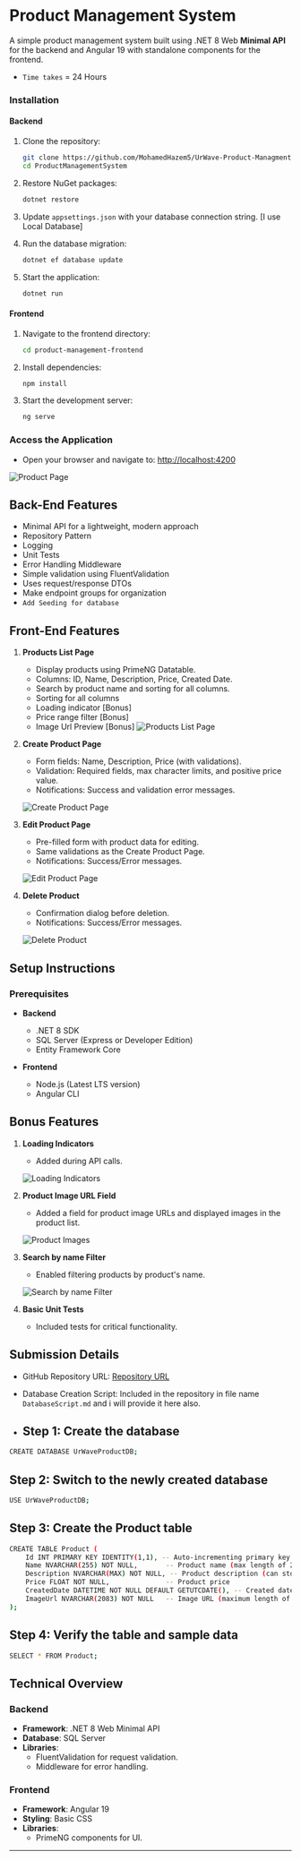 # Product Management System

A simple product management system built using .NET 8 Web **Minimal API** for the backend and Angular 19 with standalone components for the frontend.

- `Time takes` = 24 Hours

### Installation

#### Backend

1. Clone the repository:
   ```bash
   git clone https://github.com/MohamedHazem5/UrWave-Product-Managment-Task.git
   cd ProductManagementSystem
   ```

2. Restore NuGet packages:
   ```bash
   dotnet restore
   ```

3. Update `appsettings.json` with your database connection string. [I use Local Database] 

4. Run the database migration:
   ```bash
   dotnet ef database update
   ```

5. Start the application:
   ```bash
   dotnet run
   ```

#### Frontend

1. Navigate to the frontend directory:
   ```bash
   cd product-management-frontend
   ```

2. Install dependencies:
   ```bash
   npm install
   ```

3. Start the development server:
   ```bash
   ng serve
   ```

### Access the Application

- Open your browser and navigate to: [http://localhost:4200](http://localhost:4200)

![Product Page](images/ListProducts.PNG)


## Back-End Features
- Minimal API for a lightweight, modern approach
- Repository Pattern
- Logging
- Unit Tests
- Error Handling Middleware
- Simple validation using FluentValidation
- Uses request/response DTOs
- Make endpoint groups for organization
- `Add Seeding for database`

## Front-End Features
1. **Products List Page**
   - Display products using PrimeNG Datatable.
   - Columns: ID, Name, Description, Price, Created Date.
   - Search by product name and sorting for all columns.
   - Sorting for all columns
   - Loading indicator [Bonus]
   - Price range filter [Bonus]
   - Image Url Preview [Bonus]
   ![Products List Page](images/ListProducts.PNG)

2. **Create Product Page**
   - Form fields: Name, Description, Price (with validations).
   - Validation: Required fields, max character limits, and positive price value.
   - Notifications: Success and validation error messages.

   ![Create Product Page](images/CreateProduct.PNG)

3. **Edit Product Page**
   - Pre-filled form with product data for editing.
   - Same validations as the Create Product Page.
   - Notifications: Success/Error messages.

   ![Edit Product Page](images/EditProductPage.PNG)

4. **Delete Product**
   - Confirmation dialog before deletion.
   - Notifications: Success/Error messages.

   ![Delete Product](images/DeleteProduct.PNG)

## Setup Instructions

### Prerequisites

- **Backend**
  - .NET 8 SDK
  - SQL Server (Express or Developer Edition)
  - Entity Framework Core

- **Frontend**
  - Node.js (Latest LTS version)
  - Angular CLI

## Bonus Features

1. **Loading Indicators**
   - Added during API calls.

   ![Loading Indicators](images/Loading.png)

2. **Product Image URL Field**
   - Added a field for product image URLs and displayed images in the product list.

   ![Product Images](images/imagePreviewInEdit.PNG)

3. **Search by name Filter**
   - Enabled filtering products by product's name.

   ![Search by name Filter](images/Searchbyname.PNG)

4. **Basic Unit Tests**
   - Included tests for critical functionality.

## Submission Details

- GitHub Repository URL: [Repository URL](https://github.com/MohamedHazem5/UrWave-Product-Managment-Task)
- Database Creation Script: Included in the repository in file name `DatabaseScript.md` and i will provide it here also.

- ## Step 1: Create the database
```bash
CREATE DATABASE UrWaveProductDB;
```
## Step 2: Switch to the newly created database
```bash
USE UrWaveProductDB;
```
## Step 3: Create the Product table
```bash
CREATE TABLE Product (
    Id INT PRIMARY KEY IDENTITY(1,1), -- Auto-incrementing primary key
    Name NVARCHAR(255) NOT NULL,       -- Product name (max length of 255 characters)
    Description NVARCHAR(MAX) NOT NULL, -- Product description (can store large text)
    Price FLOAT NOT NULL,              -- Product price
    CreatedDate DATETIME NOT NULL DEFAULT GETUTCDATE(), -- Created date (defaults to UTC now)
    ImageUrl NVARCHAR(2083) NOT NULL   -- Image URL (maximum length of URL allowed in SQL Server)
);
```
## Step 4: Verify the table and sample data
```bash
SELECT * FROM Product;
```

## Technical Overview

### Backend

- **Framework**: .NET 8 Web Minimal API
- **Database**: SQL Server
- **Libraries**:
  - FluentValidation for request validation.
  - Middleware for error handling.

### Frontend

- **Framework**: Angular 19
- **Styling**: Basic CSS
- **Libraries**:
  - PrimeNG components for UI.

---


